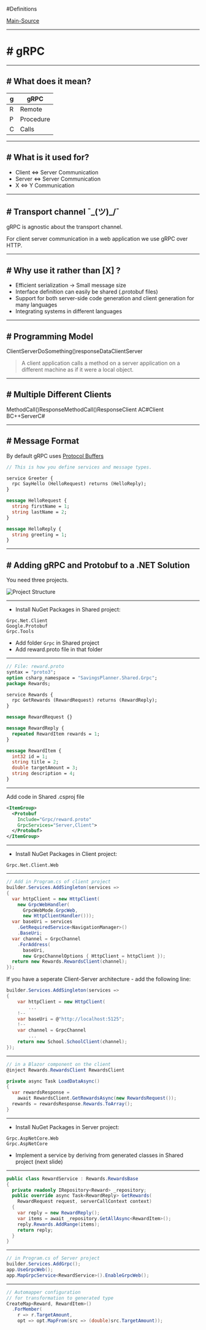#Definitions 

[Main-Source](https://deep-thought.norwin.at/tech-kb/web-development/gRPC/)

---
# # gRPC



---
## # What does it mean?

| g   | gRPC      |
| --- | --------- |
| R   | Remote    |
| P   | Procedure |
| C   | Calls     |

---
## # What is it used for?

- Client ⇔ Server Communication
- Server ⇔ Server Communication
- X ⇔ Y Communication

---
## # Transport channel ¯\_(ツ)_/¯

gRPC is agnostic about the transport channel.

For client server communication in a web application we use gRPC over HTTP.

---
## # Why use it rather than [X] ?

- Efficient serialization → Small message size
- Interface definition can easily be shared (.protobuf files)
- Support for both server-side code generation and client generation for many languages
- Integrating systems in different languages

---
## # Programming Model

ClientServerDoSomething()responseDataClientServer

> A client application calls a method on a server application on a different machine as if it were a local object.

---
## # Multiple Different Clients

MethodCall()ResponseMethodCall()ResponseClient AC#Client BC++ServerC#

---
## # Message Format

By default gRPC uses [Protocol Buffers](https://protobuf.dev/)

```proto
// This is how you define services and message types.

service Greeter {
  rpc SayHello (HelloRequest) returns (HelloReply);
}

message HelloRequest {
  string firstName = 1;
  string lastName = 2;
}

message HelloReply {
  string greeting = 1;
}
```

---
## # Adding gRPC and Protobuf to a .NET Solution

You need three projects.

![Project Structure](https://deep-thought.norwin.at//tech-kb/web-development/assets/gRPC-in-dotnet-project-structure.excalidraw.svg)

---

- Install NuGet Packages in Shared project:

```fallback
Grpc.Net.Client
Google.Protobuf
Grpc.Tools
```

- Add folder `Grpc` in Shared project
- Add reward.proto file in that folder

---

```protobuf
// File: reward.proto
syntax = "proto3";
option csharp_namespace = "SavingsPlanner.Shared.Grpc";
package Rewards;

service Rewards {
  rpc GetRewards (RewardRequest) returns (RewardReply);
}

message RewardRequest {}

message RewardReply {
  repeated RewardItem rewards = 1;
}

message RewardItem {
  int32 id = 1;
  string title = 2;
  double targetAmount = 3;
  string description = 4;
}
```

---

Add code in Shared .csproj file

```xml
<ItemGroup>
  <Protobuf 
    Include="Grpc/reward.proto" 
    GrpcServices="Server,Client">
  </Protobuf>
</ItemGroup>
```

---

- Install NuGet Packages in Client project:

```fallback
Grpc.Net.Client.Web
```

---

```csharp
// Add in Program.cs of client project
builder.Services.AddSingleton(services =>
{
  var httpClient = new HttpClient(
    new GrpcWebHandler(
      GrpcWebMode.GrpcWeb, 
      new HttpClientHandler()));
  var baseUri = services
    .GetRequiredService<NavigationManager>()
    .BaseUri;
  var channel = GrpcChannel
    .ForAddress(
      baseUri, 
      new GrpcChannelOptions { HttpClient = httpClient });
  return new Rewards.RewardsClient(channel);   
});
```

If you have a seperate Client-Server architecture - add the following line:

```csharp
builder.Services.AddSingleton(services =>  
{  
    var httpClient = new HttpClient(  
        ...
    !--
    var baseUri = @"http://localhost:5125";  
    !--
    var channel = GrpcChannel  
        ...  
    return new School.SchoolClient(channel);     
});
```

---

```cs
// in a Blazor component on the client
@inject Rewards.RewardsClient RewardsClient

private async Task LoadDataAsync()
{
  var rewardsResponse = 
    await RewardsClient.GetRewardsAsync(new RewardsRequest());
  rewards = rewardsResponse.Rewards.ToArray();
}
```

---

- Install NuGet Packages in Server project:

```fallback
Grpc.AspNetCore.Web
Grpc.AspNetCore
```

- Implement a service by deriving from generated classes in Shared project (next slide)

---

```cs
public class RewardService : Rewards.RewardsBase
{
  private readonly IRepository<Reward> _repository;
  public override async Task<RewardReply> GetRewards(
    RewardRequest request, serverCallContext context)
  {
    var reply = new RewardReply();
    var items = await _repository.GetAllAsync<RewardItem>();
    reply.Rewards.AddRange(items);
    return reply;
  }
}
```

---

```cs
// in Program.cs of Server project
builder.Services.AddGrpc();
app.UseGrpcWeb();
app.MapGrpcService<RewardService>().EnableGrpcWeb();
```

---

```cs
// Automapper configuration 
// for transformation to generated type
CreateMap<Reward, RewardItem>()
  .ForMember(
    r => r.TargetAmount,
    opt => opt.MapFrom(src => (double)src.TargetAmount));
```

